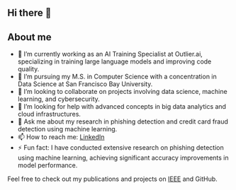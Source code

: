 ## Hi there 👋

## About me
- 🔭 I’m currently working as an AI Training Specialist at Outlier.ai, specializing in training large language models and improving code quality.
- 🌱 I’m pursuing my M.S. in Computer Science with a concentration in Data Science at San Francisco Bay University.
- 👯 I’m looking to collaborate on projects involving data science, machine learning, and cybersecurity.
- 🤔 I’m looking for help with advanced concepts in big data analytics and cloud infrastructures.
- 💬 Ask me about my research in phishing detection and credit card fraud detection using machine learning.
- 📫 How to reach me: [LinkedIn](http://www.linkedin.com/in/feven-araya-7041841b0)
- ⚡ Fun fact: I have conducted extensive research on phishing detection using machine learning, achieving significant accuracy improvements in model performance.

Feel free to check out my publications and projects on [IEEE](https://ieeexplore.ieee.org/abstract/document/10361457) and GitHub.
